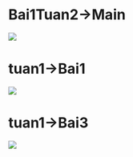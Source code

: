 <h1>Bai1Tuan2->Main</h1>
<img src ='https://i.imgur.com/b33b1hd.png'/>
<h1>tuan1->Bai1</h1>
<img src='https://i.imgur.com/u31fVn9.png'/>
<h1>tuan1->Bai3</h1>
<img src = 'https://i.imgur.com/1ND9qse.png'/>
